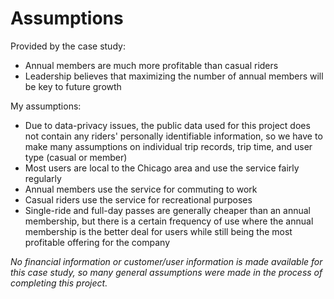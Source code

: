 # Assumptions
Provided by the case study:
- Annual members are much more profitable than casual riders
- Leadership believes that maximizing the number of annual members will be key to future growth

My assumptions:
- Due to data-privacy issues, the public data used for this project does not contain any riders' personally identifiable information, so we have to make many assumptions on individual trip records, trip time, and user type (casual or member)
- Most users are local to the Chicago area and use the service fairly regularly
- Annual members use the service for commuting to work
- Casual riders use the service for recreational purposes
- Single-ride and full-day passes are generally cheaper than an annual membership, but there is a certain frequency of use where the annual membership is the better deal for users while still being the most profitable offering for the company

*No financial information or customer/user information is made available for this case study, so many general assumptions were made in the process of completing this project.*

